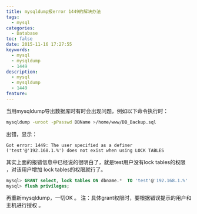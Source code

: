 ```yaml
---
title: mysqldump报error 1449的解决办法
tags:
  - mysql
categories:
  - Database
toc: false
date: 2015-11-16 17:27:55
keywords:
  - mysql
  - mysqldump
  - 1449
description:
  - mysql
  - mysqldump
  - 1449
feature:
---
```


当用mysqldump导出数据库时有时会出现问题，例如以下命令执行时：
``` bash
mysqldump -uroot -pPasswd DBName >/home/www/DB_Backup.sql
```
出错，显示：
```
Got error: 1449: The user specified as a definer ('test'@'192.168.1.%') does not exist when using LOCK TABLES
```
其实上面的报错信息中已经说的很明白了，就是test用户没有lock tables的权限 ，对该用户增加 lock tables的权限就行了。
``` sql
mysql> GRANT select, lock tables ON dbname.*  TO 'test'@'192.168.1.%'
mysql> flush privileges;
```
再重新mysqldump，一切OK 。
注：具体grant权限时，要根据错误提示的用户和主机进行授权 。